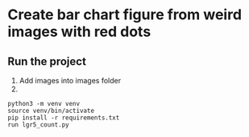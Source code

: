 # Create bar chart figure from weird images with red dots

## Run the project


1. Add images into images folder
2.
```
python3 -m venv venv  
source venv/bin/activate
pip install -r requirements.txt
run lgr5_count.py
```


